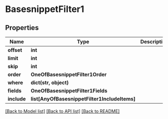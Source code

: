 # BasesnippetFilter1

## Properties
Name | Type | Description | Notes
------------ | ------------- | ------------- | -------------
**offset** | **int** |  | [optional] 
**limit** | **int** |  | [optional] 
**skip** | **int** |  | [optional] 
**order** | **OneOfBasesnippetFilter1Order** |  | [optional] 
**where** | **dict(str, object)** |  | [optional] 
**fields** | **OneOfBasesnippetFilter1Fields** |  | [optional] 
**include** | **list[AnyOfBasesnippetFilter1IncludeItems]** |  | [optional] 

[[Back to Model list]](../README.md#documentation-for-models) [[Back to API list]](../README.md#documentation-for-api-endpoints) [[Back to README]](../README.md)

